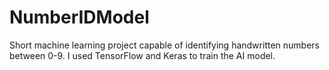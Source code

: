 # NumberIDModel
Short machine learning project capable of identifying handwritten numbers between 0-9.
I used TensorFlow and Keras to train the AI model.
